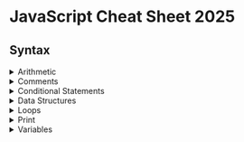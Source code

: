 # JavaScript Cheat Sheet 2025

## Syntax


<details>
<summary>Arithmetic</summary>

<br/>

```sh
console.log(1 + 1); // One plus one, prints: 2
console.log(5 * 5); // 5 multiplied by 5, prints 25
console.log(10 / 2); // 10 divided by 2, prints 5
```

<br/>

Increment
```sh
let age = 20;
age++;

console.log(age); // Prints 21
```

<br/>

Decrement
```sh
let age = 20;
age--;

console.log(age); // Prints 19
```

<br/>

Parentheses
```sh
console.log(5 + (2 * 2)); // Prints 9
```


<br/>

</details>


<details>
<summary>Comments</summary>

<br/>

Comments allow you to add notes to your code, without effecting the code itself.

```sh
// This is a single line comment
 ```
```sh
/*
This is a multi line comment
*/
 ```

<br/>

</details>


<details>
<summary>Conditional Statements</summary>

<br/>

Conditional statements allow you to execute code according to defined conditions. The conditions are executed as either or.

<br/>

Examples of basic if statements
```sh
if (1 == 1) {
    console.log("If condition was true"); // Will be printed
}
if (1) {
    console.log("If condition was true"); // Will be printed
}
if (1 < 2 ) {
    console.log("If condition was true");  // Will be printed
}
 ```

<br/>

Examples of basic if and else if statements
```sh
if (1 < 2 ) {
    console.log("If condition was true"); // Will be printed
} else if ( 1 < 3) {
    console.log("Else if condition was true"); // Wont be printed
}
 ```
```sh
if (1 == 2 ) {
    console.log("If condition was true"); // Wont be printed
} else if ( 1 < 3) {
    console.log("Else if condition was true"); // Will be printed
}
 ```




<br/>

</details>


<details>
<summary>Data Structures</summary>

<br/>

Variables store single values, but data structures store multiple values and enables the organisation of these values.

Array
```sh
let cats = ["Gary", "Frank", "Shona", "Steve", "Wendy"];
 ```

<br/>

Object
```sh
let cat = { name: "Gary", age: 12 };
 ```

<br/>

Object Array
```sh
let cats = [
    { id: 1, name: "Gary", age: 12 },
    { id: 2, name: "Frank", age: 18 },
];
```

<br/>

Map
```sh
const cats = new Map([
    ["Gary", 12],
    ["Frank", 18],
]);
```


<br/>

</details>


<details>
<summary>Loops</summary>

<br/>

Loops have a number of use cases. For example, a loop can be used to "loop"/repeat lines of code until a condition is met, or to minimise file size by reducing repetitive code. The loops below show different ways to print the numbers 1 to 10.

<br/>

"for" loop, execute this code "for" as long as a condition is true.

```sh
for (let i = 1; i <= 10; i++) {
    console.log(i);
}
 ```

<br/>

"while" loop, execute this code "while" a condition is true.

```sh
let i = 1;

while (i <= 10) {
    console.log(i);
    i++;
}

 ```

<br/>

</details>


<details>
<summary>Print</summary>

<br/>

Printing allows you to print messages to a console. Developers can use it for debugging.

```sh
console.log("cat");
 ```
```sh
console.log(45);
 ```
```sh
console.log(5 + 5); // Prints "10" to the console
 ```
```sh
console.log("5 + 5"); // Prints "5 + 5" to the console
 ```

<br/>

console.table can be used to print in a table format
```sh
let cats = [
    { id: 1, name: "Gary", age: 12 },
    { id: 2, name: "Frank", age: 18 },
];

console.table(cats);
```

<br/>

A console.log combined with JSON.stringify will print the items in JSON format
```sh
let cats = [
    { id: 1, name: "Gary", age: 12 },
    { id: 2, name: "Frank", age: 18 },
];

console.log(JSON.stringify(cats, null, 2));
```


<br/>

</details>


<details>
<summary>Variables</summary>

<br/>

Variables can be declared as either a "var", "let" or "const". Using "let" and "const" is good modern practice. A "let" should be used for a variable whose value will change. A "const" (constant) should be used for variables that will not change in value.

<br/>

const variable examples
```sh
const cat = "Steve";
const age = 22;
const cost = 22.75;
const storeOpen = false;
 ```

<br/>

let variable examples
```sh
let cat = "Steve";
let age = 22;
let cost = 22.75;
let storeOpen = false;
 ```

</details>
